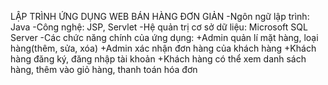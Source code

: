 LẬP TRÌNH ỨNG DỤNG WEB BÁN HÀNG ĐƠN GIẢN
-Ngôn ngữ lập trình: Java
-Công nghệ: JSP, Servlet
-Hệ quản trị cơ sở dữ liệu: Microsoft SQL Server
-Các chức năng chính của ứng dụng:
  +Admin quản lí mặt hàng, loại hàng(thêm, sửa, xóa)
  +Admin xác nhận đơn hàng của khách hàng
  +Khách hàng đăng ký, đăng nhập tài khoản
  +Khách hàng có thể xem danh sách hàng, thêm vào giỏ hàng, thanh toán hóa đơn
